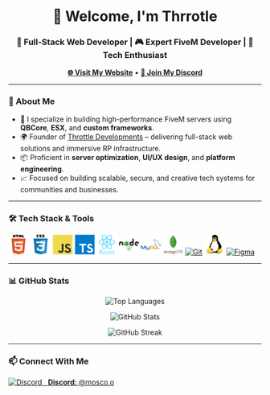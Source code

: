 <h1 align="center">👋 Welcome, I'm <strong>Thrrotle</strong></h1>
<h3 align="center">🚀 Full-Stack Web Developer | 🎮 Expert FiveM Developer | 🧠 Tech Enthusiast</h3>

<p align="center">
  <a href="https://moscofivem.com" target="_blank"><strong>🌐 Visit My Website</strong></a> • 
  <a href="https://discord.gg/mosco.o" target="_blank"><strong>💬 Join My Discord</strong></a>
</p>

---

### 🧩 About Me

- 🔧 I specialize in building high-performance FiveM servers using **QBCore**, **ESX**, and **custom frameworks**.
- 🌍 Founder of [Throttle Developments](https://throttlesolutions.dev) – delivering full-stack web solutions and immersive RP infrastructure.
- 📦 Proficient in **server optimization**, **UI/UX design**, and **platform engineering**.
- 📈 Focused on building scalable, secure, and creative tech systems for communities and businesses.

---

### 🛠️ Tech Stack & Tools

<p align="left">
  <a href="https://www.w3.org/html/" target="_blank"><img src="https://raw.githubusercontent.com/devicons/devicon/master/icons/html5/html5-original-wordmark.svg" width="40" height="40" alt="HTML5"/></a>
  <a href="https://www.w3schools.com/css/" target="_blank"><img src="https://raw.githubusercontent.com/devicons/devicon/master/icons/css3/css3-original-wordmark.svg" width="40" height="40" alt="CSS3"/></a>
  <a href="https://developer.mozilla.org/en-US/docs/Web/JavaScript" target="_blank"><img src="https://raw.githubusercontent.com/devicons/devicon/master/icons/javascript/javascript-original.svg" width="40" height="40" alt="JavaScript"/></a>
  <a href="https://www.typescriptlang.org/" target="_blank"><img src="https://raw.githubusercontent.com/devicons/devicon/master/icons/typescript/typescript-original.svg" width="40" height="40" alt="TypeScript"/></a>
  <a href="https://reactjs.org/" target="_blank"><img src="https://raw.githubusercontent.com/devicons/devicon/master/icons/react/react-original-wordmark.svg" width="40" height="40" alt="React"/></a>
  <a href="https://nodejs.org/" target="_blank"><img src="https://raw.githubusercontent.com/devicons/devicon/master/icons/nodejs/nodejs-original-wordmark.svg" width="40" height="40" alt="Node.js"/></a>
  <a href="https://www.mysql.com/" target="_blank"><img src="https://raw.githubusercontent.com/devicons/devicon/master/icons/mysql/mysql-original-wordmark.svg" width="40" height="40" alt="MySQL"/></a>
  <a href="https://www.mongodb.com/" target="_blank"><img src="https://raw.githubusercontent.com/devicons/devicon/master/icons/mongodb/mongodb-original-wordmark.svg" width="40" height="40" alt="MongoDB"/></a>
  <a href="https://git-scm.com/" target="_blank"><img src="https://www.vectorlogo.zone/logos/git-scm/git-scm-icon.svg" width="40" height="40" alt="Git"/></a>
  <a href="https://www.linux.org/" target="_blank"><img src="https://raw.githubusercontent.com/devicons/devicon/master/icons/linux/linux-original.svg" width="40" height="40" alt="Linux"/></a>
  <a href="https://www.figma.com/" target="_blank"><img src="https://www.vectorlogo.zone/logos/figma/figma-icon.svg" width="40" height="40" alt="Figma"/></a>
</p>

---

### 📊 GitHub Stats

<p align="center">
  <img src="https://github-readme-stats.vercel.app/api/top-langs?username=moscofivem&show_icons=true&locale=en&layout=compact" alt="Top Languages"/>
</p>

<p align="center">
  <img src="https://github-readme-stats.vercel.app/api?username=moscofivem&show_icons=true&locale=en" alt="GitHub Stats"/>
</p>

<p align="center">
  <img src="https://github-readme-streak-stats.herokuapp.com/?user=throttledev" alt="GitHub Streak"/>
</p>

---

### 📫 Connect With Me

<p align="left">
  <a href="https://discord.gg/mosco.o" target="_blank">
    <img src="https://raw.githubusercontent.com/rahuldkjain/github-profile-readme-generator/master/src/images/icons/Social/discord.svg" alt="Discord" width="30" height="30"/>
    &nbsp; <strong>Discord:</strong> @mosco.o
  </a>
</p>
